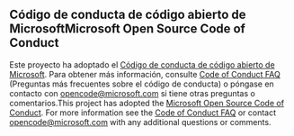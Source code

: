 ## <a name="microsoft-open-source-code-of-conduct"></a><span data-ttu-id="cc929-101">Código de conducta de código abierto de Microsoft</span><span class="sxs-lookup"><span data-stu-id="cc929-101">Microsoft Open Source Code of Conduct</span></span>
<span data-ttu-id="cc929-p101">Este proyecto ha adoptado el [Código de conducta de código abierto de Microsoft](https://opensource.microsoft.com/codeofconduct/). Para obtener más información, consulte [Code of Conduct FAQ](https://opensource.microsoft.com/codeofconduct/faq/) (Preguntas más frecuentes sobre el código de conducta) o póngase en contacto con [opencode@microsoft.com](mailto:opencode@microsoft.com) si tiene otras preguntas o comentarios.</span><span class="sxs-lookup"><span data-stu-id="cc929-p101">This project has adopted the [Microsoft Open Source Code of Conduct](https://opensource.microsoft.com/codeofconduct/). For more information see the [Code of Conduct FAQ](https://opensource.microsoft.com/codeofconduct/faq/) or contact [opencode@microsoft.com](mailto:opencode@microsoft.com) with any additional questions or comments.</span></span>